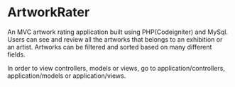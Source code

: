 # ArtworkRater

An MVC artwork rating application built using PHP(Codeigniter) and MySql. 
Users can see and review all the artworks that belongs to an exhibition or an artist.
Artworks can be filtered and sorted based on many different fields.

In order to view controllers, models or views, go to application/controllers, application/models or application/views.
